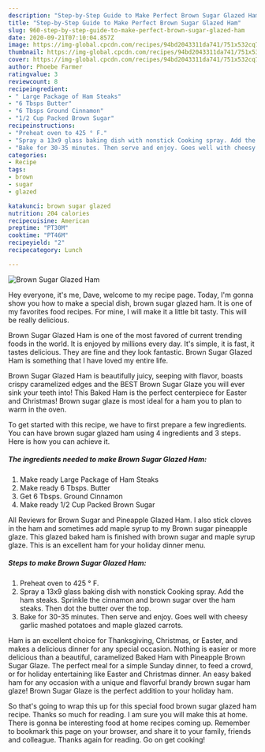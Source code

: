 ```yaml
---
description: "Step-by-Step Guide to Make Perfect Brown Sugar Glazed Ham"
title: "Step-by-Step Guide to Make Perfect Brown Sugar Glazed Ham"
slug: 960-step-by-step-guide-to-make-perfect-brown-sugar-glazed-ham
date: 2020-09-21T07:10:04.857Z
image: https://img-global.cpcdn.com/recipes/94bd2043311da741/751x532cq70/brown-sugar-glazed-ham-recipe-main-photo.jpg
thumbnail: https://img-global.cpcdn.com/recipes/94bd2043311da741/751x532cq70/brown-sugar-glazed-ham-recipe-main-photo.jpg
cover: https://img-global.cpcdn.com/recipes/94bd2043311da741/751x532cq70/brown-sugar-glazed-ham-recipe-main-photo.jpg
author: Phoebe Farmer
ratingvalue: 3
reviewcount: 8
recipeingredient:
- " Large Package of Ham Steaks"
- "6 Tbsps Butter"
- "6 Tbsps Ground Cinnamon"
- "1/2 Cup Packed Brown Sugar"
recipeinstructions:
- "Preheat oven to 425 ° F."
- "Spray a 13x9 glass baking dish with nonstick Cooking spray. Add the ham steaks. Sprinkle the cinnamon and brown sugar over the ham steaks. Then dot the butter over the top."
- "Bake for 30-35 minutes. Then serve and enjoy. Goes well with cheesy garlic mashed potatoes and maple glazed carrots."
categories:
- Recipe
tags:
- brown
- sugar
- glazed

katakunci: brown sugar glazed 
nutrition: 204 calories
recipecuisine: American
preptime: "PT30M"
cooktime: "PT46M"
recipeyield: "2"
recipecategory: Lunch

---
```



![Brown Sugar Glazed Ham](https://img-global.cpcdn.com/recipes/94bd2043311da741/751x532cq70/brown-sugar-glazed-ham-recipe-main-photo.jpg)

Hey everyone, it's me, Dave, welcome to my recipe page. Today, I'm gonna show you how to make a special dish, brown sugar glazed ham. It is one of my favorites food recipes. For mine, I will make it a little bit tasty. This will be really delicious.

Brown Sugar Glazed Ham is one of the most favored of current trending foods in the world. It is enjoyed by millions every day. It's simple, it is fast, it tastes delicious. They are fine and they look fantastic. Brown Sugar Glazed Ham is something that I have loved my entire life.

Brown Sugar Glazed Ham is beautifully juicy, seeping with flavor, boasts crispy caramelized edges and the BEST Brown Sugar Glaze you will ever sink your teeth into! This Baked Ham is the perfect centerpiece for Easter and Christmas! Brown sugar glaze is most ideal for a ham you to plan to warm in the oven.


To get started with this recipe, we have to first prepare a few ingredients. You can have brown sugar glazed ham using 4 ingredients and 3 steps. Here is how you can achieve it.

<!--inarticleads1-->

##### The ingredients needed to make Brown Sugar Glazed Ham:

1. Make ready  Large Package of Ham Steaks
1. Make ready 6 Tbsps. Butter
1. Get 6 Tbsps. Ground Cinnamon
1. Make ready 1/2 Cup Packed Brown Sugar


All Reviews for Brown Sugar and Pineapple Glazed Ham. I also stick cloves in the ham and sometimes add maple syrup to my Brown sugar pineapple glaze. This glazed baked ham is finished with brown sugar and maple syrup glaze. This is an excellent ham for your holiday dinner menu. 

<!--inarticleads2-->

##### Steps to make Brown Sugar Glazed Ham:

1. Preheat oven to 425 ° F.
1. Spray a 13x9 glass baking dish with nonstick Cooking spray. Add the ham steaks. Sprinkle the cinnamon and brown sugar over the ham steaks. Then dot the butter over the top.
1. Bake for 30-35 minutes. Then serve and enjoy. Goes well with cheesy garlic mashed potatoes and maple glazed carrots.


Ham is an excellent choice for Thanksgiving, Christmas, or Easter, and makes a delicious dinner for any special occasion. Nothing is easier or more delicious than a beautiful, caramelized Baked Ham with Pineapple Brown Sugar Glaze. The perfect meal for a simple Sunday dinner, to feed a crowd, or for holiday entertaining like Easter and Christmas dinner. An easy baked ham for any occasion with a unique and flavorful brandy brown sugar ham glaze! Brown Sugar Glaze is the perfect addition to your holiday ham. 

So that's going to wrap this up for this special food brown sugar glazed ham recipe. Thanks so much for reading. I am sure you will make this at home. There is gonna be interesting food at home recipes coming up. Remember to bookmark this page on your browser, and share it to your family, friends and colleague. Thanks again for reading. Go on get cooking!
